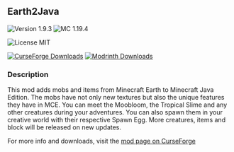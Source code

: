 ## Earth2Java

![Version 1.9.3](https://img.shields.io/badge/Version-1.9.3-brightgreen)
![MC 1.19.4](https://img.shields.io/badge/MC-1.19.4-blue)

![License MIT](https://img.shields.io/badge/License-MIT-blue)

[![CurseForge Downloads](https://img.shields.io/badge/CurseForge-2.3M%20Downloads-f16436?logo=curseforge)](https://www.curseforge.com/minecraft/mc-mods/earth2java-fabric)
[![Modrinth Downloads](https://img.shields.io/badge/dynamic/json?color=1bd96a&label=Modrinth&query=downloads&suffix=%20Downloads&url=https://api.modrinth.com/v2/project/D2Q91keW)](https://modrinth.com/mod/earth2java)

### Description

This mod adds mobs and items from Minecraft Earth to Minecraft Java Edition. The mobs have not only new textures but
also the unique features they have in MCE. You can meet the Moobloom, the Tropical Slime and any other creatures during
your adventures. You can also spawn them in your creative world with their respective Spawn Egg.
More creatures, items and block will be released on new updates.

For more info and downloads, visit
the [mod page on CurseForge](https://www.curseforge.com/minecraft/mc-mods/earth2java-fabric)

